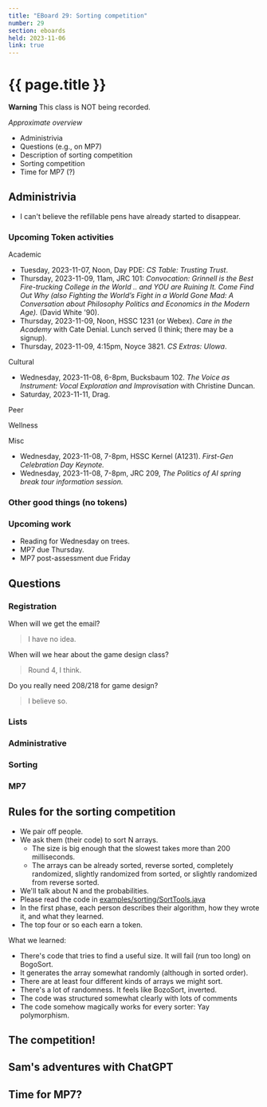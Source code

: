 ```yaml
---
title: "EBoard 29: Sorting competition"
number: 29
section: eboards
held: 2023-11-06
link: true
---
```

# {{ page.title }}

**Warning** This class is NOT being recorded.

_Approximate overview_

* Administrivia
* Questions (e.g., on MP7)
* Description of sorting competition
* Sorting competition
* Time for MP7 (?)

Administrivia
-------------

* I can't believe the refillable pens have already started to disappear.

### Upcoming Token activities

Academic

* Tuesday, 2023-11-07, Noon, Day PDE: _CS Table: Trusting Trust_.
* Thursday, 2023-11-09, 11am, JRC 101: _Convocation: Grinnell is the Best
  Fire-trucking College in the World .. and YOU are Ruining It.  Come Find
  Out Why (also Fighting the World’s Fight in a World Gone Mad: A Conversation
  about Philosophy Politics and Economics in the Modern Age)._
  (David White '90).
* Thursday, 2023-11-09, Noon, HSSC 1231 (or Webex).  _Care in the Academy_
  with Cate Denial.
  Lunch served (I think; there may be a signup).
* Thursday, 2023-11-09, 4:15pm, Noyce 3821.  _CS Extras: UIowa_.

Cultural

* Wednesday, 2023-11-08, 6-8pm, Bucksbaum 102.  _The Voice as Instrument:
  Vocal Exploration and Improvisation_ with Christine Duncan.
* Saturday, 2023-11-11, Drag.

Peer

Wellness

Misc

* Wednesday, 2023-11-08, 7-8pm, HSSC Kernel (A1231).  _First-Gen Celebration Day
  Keynote._
* Wednesday, 2023-11-08, 7-8pm, JRC 209, _The Politics of AI spring break tour
  information session._

### Other good things (no tokens)

### Upcoming work

* Reading for Wednesday on trees.
* MP7 due Thursday.  
* MP7 post-assessment due Friday

Questions
---------

### Registration

When will we get the email?

> I have no idea.

When will we hear about the game design class?

> Round 4, I think.

Do you really need 208/218 for game design?

> I believe so.

### Lists

### Administrative

### Sorting

### MP7

Rules for the sorting competition
---------------------------------

* We pair off people.
* We ask them (their code) to sort N arrays.
    * The size is big enough that the slowest takes more than 200 milliseconds.
    * The arrays can be already sorted, reverse sorted, completely 
      randomized, slightly randomized from sorted, or slightly
      randomized from reverse sorted.
* We'll talk about N and the probabilities.
* Please read the code in [examples/sorting/SortTools.java](../examples/sorting/SortTools.java)
* In the first phase, each person describes their algorithm, how
  they wrote it, and what they learned.
* The top four or so each earn a token.

What we learned:

* There's code that tries to find a useful size.  It will fail (run
  too long) on BogoSort.
* It generates the array somewhat randomly (although in sorted order).
* There are at least four different kinds of arrays we might sort.
* There's a lot of randomness.  It feels like BozoSort, inverted.
* The code was structured somewhat clearly with lots of comments
* The code somehow magically works for every sorter: Yay polymorphism.

The competition!
----------------

Sam's adventures with ChatGPT
-----------------------------

Time for MP7?
-------------
